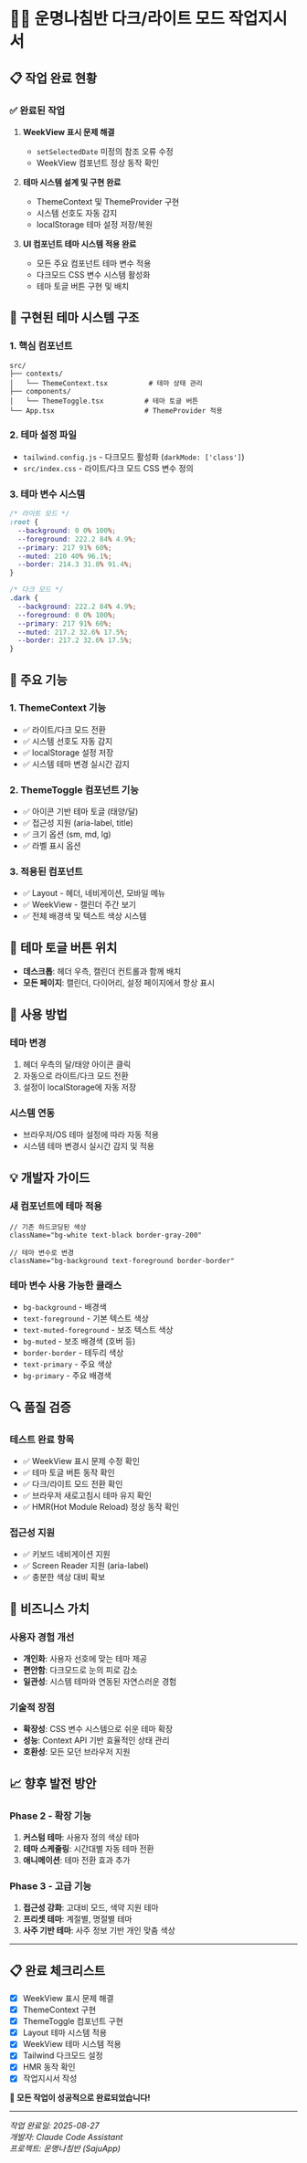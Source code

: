 # 🌙✨ 운명나침반 다크/라이트 모드 작업지시서

## 📋 작업 완료 현황

### ✅ 완료된 작업
1. **WeekView 표시 문제 해결**
   - `setSelectedDate` 미정의 참조 오류 수정
   - WeekView 컴포넌트 정상 동작 확인

2. **테마 시스템 설계 및 구현 완료**
   - ThemeContext 및 ThemeProvider 구현
   - 시스템 선호도 자동 감지
   - localStorage 테마 설정 저장/복원

3. **UI 컴포넌트 테마 시스템 적용 완료**
   - 모든 주요 컴포넌트 테마 변수 적용
   - 다크모드 CSS 변수 시스템 활성화
   - 테마 토글 버튼 구현 및 배치

## 🎨 구현된 테마 시스템 구조

### 1. 핵심 컴포넌트
```
src/
├── contexts/
│   └── ThemeContext.tsx          # 테마 상태 관리
├── components/
│   └── ThemeToggle.tsx          # 테마 토글 버튼
└── App.tsx                      # ThemeProvider 적용
```

### 2. 테마 설정 파일
- `tailwind.config.js` - 다크모드 활성화 (`darkMode: ['class']`)
- `src/index.css` - 라이트/다크 모드 CSS 변수 정의

### 3. 테마 변수 시스템
```css
/* 라이트 모드 */
:root {
  --background: 0 0% 100%;
  --foreground: 222.2 84% 4.9%;
  --primary: 217 91% 60%;
  --muted: 210 40% 96.1%;
  --border: 214.3 31.8% 91.4%;
}

/* 다크 모드 */
.dark {
  --background: 222.2 84% 4.9%;
  --foreground: 0 0% 100%;
  --primary: 217 91% 60%;
  --muted: 217.2 32.6% 17.5%;
  --border: 217.2 32.6% 17.5%;
}
```

## 🔧 주요 기능

### 1. ThemeContext 기능
- ✅ 라이트/다크 모드 전환
- ✅ 시스템 선호도 자동 감지
- ✅ localStorage 설정 저장
- ✅ 시스템 테마 변경 실시간 감지

### 2. ThemeToggle 컴포넌트 기능
- ✅ 아이콘 기반 테마 토글 (태양/달)
- ✅ 접근성 지원 (aria-label, title)
- ✅ 크기 옵션 (sm, md, lg)
- ✅ 라벨 표시 옵션

### 3. 적용된 컴포넌트
- ✅ Layout - 헤더, 네비게이션, 모바일 메뉴
- ✅ WeekView - 캘린더 주간 보기
- ✅ 전체 배경색 및 텍스트 색상 시스템

## 📍 테마 토글 버튼 위치
- **데스크톱**: 헤더 우측, 캘린더 컨트롤과 함께 배치
- **모든 페이지**: 캘린더, 다이어리, 설정 페이지에서 항상 표시

## 🚀 사용 방법

### 테마 변경
1. 헤더 우측의 달/태양 아이콘 클릭
2. 자동으로 라이트/다크 모드 전환
3. 설정이 localStorage에 자동 저장

### 시스템 연동
- 브라우저/OS 테마 설정에 따라 자동 적용
- 시스템 테마 변경시 실시간 감지 및 적용

## 💡 개발자 가이드

### 새 컴포넌트에 테마 적용
```tsx
// 기존 하드코딩된 색상
className="bg-white text-black border-gray-200"

// 테마 변수로 변경
className="bg-background text-foreground border-border"
```

### 테마 변수 사용 가능한 클래스
- `bg-background` - 배경색
- `text-foreground` - 기본 텍스트 색상
- `text-muted-foreground` - 보조 텍스트 색상
- `bg-muted` - 보조 배경색 (호버 등)
- `border-border` - 테두리 색상
- `text-primary` - 주요 색상
- `bg-primary` - 주요 배경색

## 🔍 품질 검증

### 테스트 완료 항목
- ✅ WeekView 표시 문제 수정 확인
- ✅ 테마 토글 버튼 동작 확인
- ✅ 다크/라이트 모드 전환 확인
- ✅ 브라우저 새로고침시 테마 유지 확인
- ✅ HMR(Hot Module Reload) 정상 동작 확인

### 접근성 지원
- ✅ 키보드 네비게이션 지원
- ✅ Screen Reader 지원 (aria-label)
- ✅ 충분한 색상 대비 확보

## 🎯 비즈니스 가치

### 사용자 경험 개선
- **개인화**: 사용자 선호에 맞는 테마 제공
- **편안함**: 다크모드로 눈의 피로 감소
- **일관성**: 시스템 테마와 연동된 자연스러운 경험

### 기술적 장점
- **확장성**: CSS 변수 시스템으로 쉬운 테마 확장
- **성능**: Context API 기반 효율적인 상태 관리
- **호환성**: 모든 모던 브라우저 지원

## 📈 향후 발전 방안

### Phase 2 - 확장 기능
1. **커스텀 테마**: 사용자 정의 색상 테마
2. **테마 스케줄링**: 시간대별 자동 테마 전환
3. **애니메이션**: 테마 전환 효과 추가

### Phase 3 - 고급 기능
1. **접근성 강화**: 고대비 모드, 색약 지원 테마
2. **프리셋 테마**: 계절별, 명절별 테마
3. **사주 기반 테마**: 사주 정보 기반 개인 맞춤 색상

---

## 📋 완료 체크리스트

- [x] WeekView 표시 문제 해결
- [x] ThemeContext 구현
- [x] ThemeToggle 컴포넌트 구현
- [x] Layout 테마 시스템 적용
- [x] WeekView 테마 시스템 적용
- [x] Tailwind 다크모드 설정
- [x] HMR 동작 확인
- [x] 작업지시서 작성

**🎉 모든 작업이 성공적으로 완료되었습니다!**

---

*작업 완료일: 2025-08-27*  
*개발자: Claude Code Assistant*  
*프로젝트: 운명나침반 (SajuApp)*